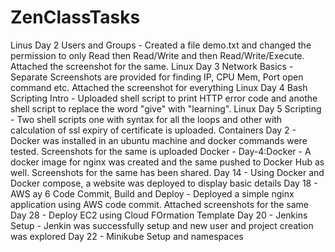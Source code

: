 # ZenClassTasks
Linus Day 2 Users and Groups - Created a file demo.txt and changed the permission to only Read then Read/Write and then Read/Write/Execute. Attached the screenshot for the same.
Linux Day 3 Network Basics - Separate Screenshots are provided for finding IP, CPU Mem, Port open command etc. Attached the screenshot for everything
Linux Day 4 Bash Scripting Intro - Uploaded shell script to print HTTP error code and anothe shell script to replace the word "give" with "learning".
Linux Day 5 Scripting - Two shell scripts one with syntax for all the loops and other with calculation of ssl expiry of certificate is uploaded.
Containers Day 2 - Docker was installed in an ubuntu machine and docker commands were tested. Screenshots for the same is uploaded
Docker - Day-4:Docker - A docker image for nginx was created and the same pushed to Docker Hub as well. Screenshots for the same has been shared.
Day 14 - Using Docker and Docker compose, a website was deployed to display basic details
Day 18 - AWS ay 6 Code Commit, Build and Deploy - Deployed a simple nginx application using AWS code commit. Attached screenshots for the same
Day 28 - Deploy EC2 using Cloud FOrmation Template
Day 20 - Jenkins Setup - Jenkin was successfully setup and new user and project creation was explored
Day 22 - Minikube Setup and namespaces
